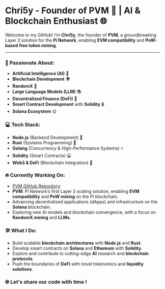 # Chri5y - Founder of PVM 🚀 | AI & Blockchain Enthusiast 🌐

Welcome to my GitHub! I’m **Chri5y**, the founder of **PVM**, a groundbreaking Layer 2 solution for the **Pi Network**, enabling **EVM compatibility** and **PoW-based free token mining**.

---

### 🧠 Passionate About:
- **Artificial Intelligence (AI)** 🤖
- **Blockchain Development** 🌍
- **RandomX** 🔄
- **Large Language Models (LLM)** 📚
- **Decentralized Finance (DeFi)** 💸
- **Smart Contract Development** with **Solidity** 🔒
- **Solana Ecosystem** 🌞

### 💻 Tech Stack:
- **Node.js** (Backend Development) 🚀
- **Rust** (Systems Programming) 🦀
- **Golang** (Concurrency & High-Performance Systems) ⚡
- **Solidity** (Smart Contracts) 💻
- **Web3 & DeFi** (Blockchain Integration) 🔗

### 🔥 Currently Working On:
- [PVM GitHub Repository](https://github.com/LayerPi)
- **PVM**: Pi Network’s first Layer 2 scaling solution, enabling **EVM compatibility** and **PoW mining** on the Pi blockchain.
- Advancing decentralized applications (dApps) and infrastructure on the **Solana** blockchain.
- Exploring new AI models and blockchain convergence, with a focus on **RandomX mining** and **LLMs**.

### 🛠️ What I Do:
- Build scalable **blockchain architectures** with **Node.js** and **Rust**.
- Develop smart contracts on **Solana** and **Ethereum** with **Solidity**.
- Explore and contribute to cutting-edge **AI** research and **blockchain protocols**.
- Push the boundaries of **DeFi** with novel tokenomics and **liquidity solutions**.

### 🌐 Let's share our code with time ! 
